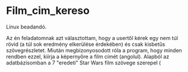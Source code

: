 # Film_cim_kereso

Linux beadandó.

Az én feladatomnak azt választottam, hogy a usertől kérek egy nem túl rövid (a túl sok eredmény elkerülése érdekében) és csak kisbetűs szövegrészletet. Miután megbizonyosodott róla a program, hogy minden rendben ezzel, kiírja a képernyőre a film címét (angolul).
Alapból az adatbázisomban a 7 "eredeti" Star Wars film szövege szerepel (
